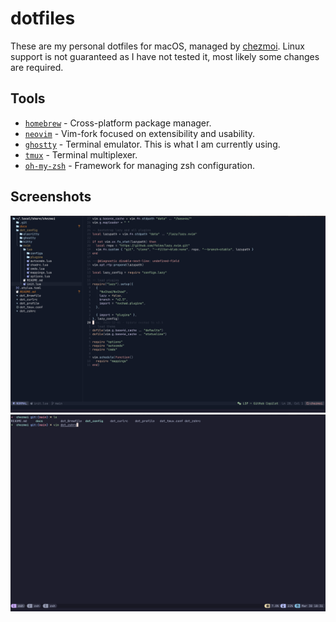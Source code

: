 # dotfiles

These are my personal dotfiles for macOS, managed by [chezmoi](https://www.chezmoi.io/). Linux support is not guaranteed as I have not tested it, most likely some changes are required.

## Tools

- [`homebrew`](https://github.com/Homebrew/brew) - Cross-platform package manager.
- [`neovim`](https://neovim.io/) - Vim-fork focused on extensibility and usability.
- [`ghostty`](https://github.com/ghostty-org/ghostty) - Terminal emulator. This is what I am currently using.
- [`tmux`](https://github.com/tmux/tmux) - Terminal multiplexer.
- [`oh-my-zsh`](https://github.com/ohmyzsh/ohmyzsh/) - Framework for managing zsh configuration.

## Screenshots

<div align="center">
    <img raw=true alt=“neovim" src="./docs/nvim.png" />
</div>

<div align="center">
    <img raw=true alt=“neovim" src="./docs/tmux.png" />
</div>
